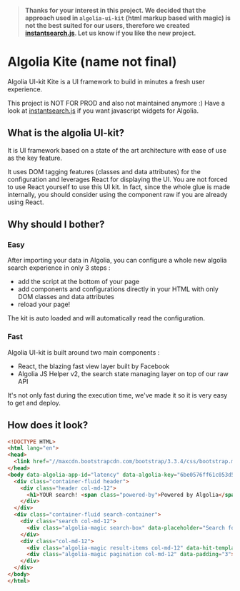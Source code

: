  > **Thanks for your interest in this project. We decided that the approach used in `algolia-ui-kit` (html markup based with magic) is not the best suited for our users, therefore we created       [instantsearch.js](https://github.com/algolia/instantsearch.js). Let us know if you like the new project.**

Algolia Kite (name not final)
=============================

Algolia UI-kit Kite is a UI framework to build in minutes a fresh user experience.

This project is NOT FOR PROD and also not maintained anymore :) Have a look at [instantsearch.js](https://github.com/algolia/instantsearch.js) if you want javascript widgets for Algolia.

What is the algolia UI-kit?
---------------------------

It is UI framework based on a state of the art architecture with ease of use as
the key feature.

It uses DOM tagging features (classes and data attributes) for the configuration
and leverages React for displaying the UI. You are not forced to use React
yourself to use this UI kit. In fact, since the whole glue is made internally,
you should consider using the component raw if you are already using React.

Why should I bother?
--------------------

### Easy

After importing your data in Algolia, you can configure a whole new algolia
search experience in only 3 steps : 
 - add the script at the bottom of your page
 - add components and configurations directly in your HTML with only DOM classes
   and data attributes
 - reload your page!

The kit is auto loaded and will automatically read the configuration.

### Fast

Algolia UI-kit is built around two main components :
 - React, the blazing fast view layer built by Facebook
 - Algolia JS Helper v2, the search state managing layer on top of our raw API

It's not only fast during the execution time, we've made it so it is very easy
to get and deploy.

How does it look?
-----------------

```html
<!DOCTYPE HTML>
<html lang="en">
<head>
  <link href="//maxcdn.bootstrapcdn.com/bootstrap/3.3.4/css/bootstrap.min.css" rel="stylesheet">
</head>
<body data-algolia-app-id="latency" data-algolia-key="6be0576ff61c053d5f9a3225e2a90f76" data-algolia-index="bestbuy">
  <div class="container-fluid header">
    <div class="header col-md-12">
      <h1>YOUR search! <span class="powered-by">Powered by Algolia</span></h1>
    </div>
  </div>
  <div class="container-fluid search-container">
    <div class="search col-md-12">
      <div class="algolia-magic search-box" data-placeholder="Search for an awesome product..."></div>
    </div>
    <div class="col-md-12">
      <div class="algolia-magic result-items col-md-12" data-hit-template="#hit-template" data-hits-per-page="5"></div>
      <div class="algolia-magic pagination col-md-12" data-padding="3"></div>
    </div>
  </div>
</body>
</html>
```
